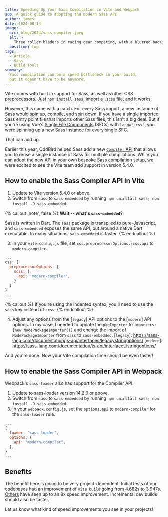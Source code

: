 ```yaml
---
title: Speeding Up Your Sass Compilation in Vite and Webpack
sub: A quick guide to adopting the modern Sass API
author: james
date: 2024-08-14
image:
  src: blog/2024/sass-compiler.jpeg
  alt: >
    Three roller bladers in racing gear competing, with a blurred background.
  position: top
tags:
  - Article
  - Sass
  - Build Tools
summary:
  Sass compilation can be a speed bottleneck in your build,
  but it doesn't have to be anymore.
---
```


Vite comes with built in support for Sass, as well as other CSS preprocessors.
Just `npm install sass`, import a `.scss` file, and it works.

However, this came with a catch. For every Sass import, a new instance of Sass
would spin up, compile, and spin down. If you have a single imported Sass entry
point file that imports other Sass files, this isn't a big deal. But if you're
using Vue's [Single File
Components](https://vuejs.org/guide/scaling-up/sfc.html) (SFCs) with
`lang="scss"`, you were spinning
up a new Sass instance for every single SFC.

That can add up.

Earlier this year, OddBird helped Sass add a new [`Compiler` API] that allows you
to reuse a single instance of Sass for multiple compilations. While you can
adopt the new API in your own bespoke Sass compilation setup, we were excited to
see the Vite team add support in version 5.4.0.

[`Compiler` API]: https://sass-lang.com/documentation/js-api/classes/compiler/

## How to enable the Sass Compiler API in Vite

1. Update to Vite version 5.4.0 or above.
2. Switch from `sass` to `sass-embedded` by running `npm uninstall sass; npm
   install -D sass-embedded`.

{% callout 'note', false %}
**Wait -- what's `sass-embedded`?**

Sass is written in Dart. The `sass` package is transpiled to pure-Javascript,
and `sass-embedded` exposes the same API, but around a native Dart executable.
In many situations, `sass-embedded` is faster.
{% endcallout %}

3. In your `vite.config.js` file, set `css.preprocessorOptions.scss.api` to `modern-compiler`.

```js
...
css: {
  preprocessorOptions: {
    scss: {
      api: 'modern-compiler',
    }
  }
}
...
```

{% callout %}
If you're using the indented syntax, you'll need to use the `sass` key
instead of `scss`.
{% endcallout %}

4. Adjust any options from the [`legacy`] API options to the [`modern`] API
   options. In my case, I needed to update the `pkgImporter` to `importers: [new
   NodePackageImporter()]` and change the import of `NodePackageImporter` from
`sass` to `sass-embedded`. [`legacy`]:
https://sass-lang.com/documentation/js-api/interfaces/legacystringoptions/
[`modern`]: https://sass-lang.com/documentation/js-api/interfaces/stringoptions/

And you're done. Now your Vite compilation time should be even faster!

## How to enable the Sass Compiler API in Webpack

Webpack's `sass-loader` also has support for the Compiler API.

1. Update to sass-loader version 14.2.0 or above.
2. Switch from `sass` to `sass-embedded` by running `npm uninstall sass; npm
   install -D sass-embedded`.
3. In your `webpack.config.js`, set the `options.api` to `modern-compiler` for
   the `sass-loader` rule.

```js
...
{
  loader: "sass-loader",
  options: {
    api: "modern-compiler",
  },
}
...
```

## Benefits

The benefit here is going to be very project-dependent. Initial tests of our
codebases had an improvement of `vite build` going from 4.682s to 3.947s.
[Others](https://github.com/vitejs/vite/pull/17728#issuecomment-2247572134) have
seen up to an 8x speed improvement. Incremental dev builds should also be
faster.

Let us know what kind of speed improvements you see in your projects!
